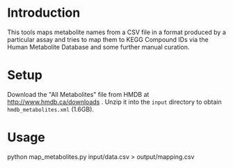 Introduction
============

This tools maps metabolite names from a CSV file in a format produced by a
particular assay and tries to map them to KEGG Compound IDs via the Human
Metabolite Database and some further manual curation.


Setup
=====

Download the "All Metabolites" file from HMDB at http://www.hmdb.ca/downloads .
Unzip it into the `input` directory to obtain `hmdb_metabolites.xml` (1.6GB).


Usage
=====

python map_metabolites.py input/data.csv > output/mapping.csv

